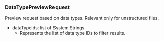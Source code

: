 ### DataTypePreviewRequest
Preview request based on data types.
Relevant only for unstructured files.

- dataTypeIds: list of System.Strings
  - Represents the list of data type IDs to filter results.
